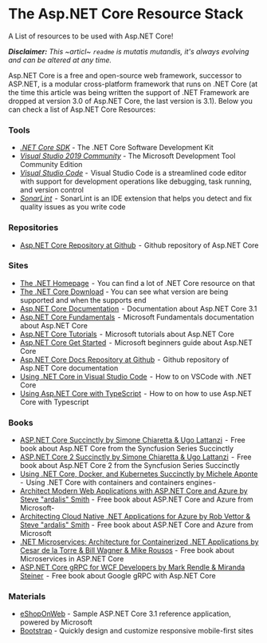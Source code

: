 # The Asp.NET Core Resource Stack

A List of resources to be used with Asp.NET Core!

_**Disclaimer:** This ~articl~ `readme` is mutatis mutandis, it's always evolving and can be altered at any time._

Asp.NET Core is a free and open-source web framework, successor to ASP.NET, is a modular cross-platform framework that runs on .NET Core (at the time this article was being written the support of .NET Framework are dropped at version 3.0 of Asp.NET Core, the last version is 3.1).
Below you can check a list of Asp.NET Core Resources:

### Tools
 - [*.NET Core SDK*](https://dotnet.microsoft.com/download) - The .NET Core Software Development Kit
 - [*Visual Studio 2019 Community*](https://visualstudio.microsoft.com/)  -  The Microsoft Development Tool Community Edition
 - [*Visual Studio Code*](https://code.visualstudio.com/)  -  Visual Studio Code is a streamlined code editor with support for development operations like debugging, task running, and version control
 - [*SonarLint*](https://www.sonarlint.org/)  -  SonarLint is an IDE extension that helps you detect and fix quality issues as you write code

### Repositories
- [Asp.NET Core Repository at Github](https://github.com/dotnet/aspnetcore)  -  Github repository of Asp.NET Core

### Sites
- [The .NET Homepage](https://dotnet.microsoft.com/)  -  You can find a lot of .NET Core resource on that
- [The .NET Core Download](https://dotnet.microsoft.com/download/dotnet-core)  -  You can see what version are being supported and when the supports end
- [Asp.NET Core Documentation](https://docs.microsoft.com/en-us/aspnet/core/?view=aspnetcore-3.1)  -  Documentation about Asp.NET Core 3.1
- [Asp.NET Core Fundamentals](https://docs.microsoft.com/en-us/aspnet/core/fundamentals/?view=aspnetcore-3.1&tabs=windows)  -  Microsoft Fundamentals documentation about Asp.NET Core
- [Asp.NET Core Tutorials](https://docs.microsoft.com/en-us/aspnet/core/tutorials/razor-pages/?view=aspnetcore-3.1)  -  Microsoft tutorials about Asp.NET Core
- [Asp.NET Core Get Started](https://docs.microsoft.com/en-us/aspnet/core/getting-started/?view=aspnetcore-3.1&tabs=windows)  -  Microsoft beginners guide about Asp.NET Core
- [Asp.NET Core Docs Repository at Github](https://github.com/dotnet/AspNetCore.Docs)  -  Github repository of Asp.NET Core documentation
- [Using .NET Core in Visual Studio Code](https://code.visualstudio.com/docs/languages/dotnet)  -  How to on VSCode with .NET Core
- [Using Asp.NET Core with TypeScript](https://www.typescriptlang.org/docs/handbook/asp-net-core.html)  -  How to on how to use Asp.NET Core with Typescript

### Books
- [ASP.NET Core Succinctly by Simone Chiaretta & Ugo Lattanzi](https://www.syncfusion.com/ebooks/asp_net_core_succinctly)  -  Free book about Asp.NET Core from the Syncfusion Series Succinctly
- [ASP.NET Core 2 Succinctly by Simone Chiaretta & Ugo Lattanzi](https://www.syncfusion.com/ebooks/aspnet-core-2-succinctly)  -  Free book about Asp.NET Core 2 from the Syncfusion Series Succinctly 
- [Using .NET Core, Docker, and Kubernetes Succinctly by Michele Aponte](https://www.syncfusion.com/ebooks/using-netcore-docker-and-kubernetes-succinctly) -  Using .NET Core with containers and containers engines - 
- [Architect Modern Web Applications with ASP.NET Core and Azure by Steve "ardalis" Smith](https://docs.microsoft.com/en-us/dotnet/architecture/modern-web-apps-azure/)  -  Free book about ASP.NET Core and Azure from Microsoft- 
- [Architecting Cloud Native .NET Applications for Azure by Rob Vettor & Steve "ardalis" Smith](https://docs.microsoft.com/en-us/dotnet/architecture/cloud-native/)  -   Free book about ASP.NET Core and Azure from Microsoft
- [.NET Microservices: Architecture for Containerized .NET Applications by Cesar de la Torre & Bill Wagner & Mike Rousos](https://docs.microsoft.com/en-us/dotnet/architecture/microservices/)  -  Free book about Microservices in ASP.NET Core
- [ASP.NET Core gRPC for WCF Developers by Mark Rendle & Miranda Steiner](https://docs.microsoft.com/en-us/dotnet/architecture/grpc-for-wcf-developers/)   -  Free book about Google gRPC with Asp.NET Core

### Materials
- [eShopOnWeb](https://github.com/dotnet-architecture/eShopOnWeb)  -  Sample ASP.NET Core 3.1 reference application, powered by Microsoft 
- [Bootstrap](https://getbootstrap.com/) - Quickly design and customize responsive mobile-first sites
